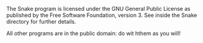 The Snake program is licensed under the GNU General Public License as published by the Free Software Foundation, version 3.
See inside the Snake directory for further details.

All other programs are in the public domain: do wit hthem as you will!
